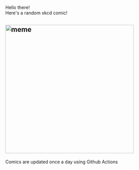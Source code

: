 Hello there! <br>Here's a random xkcd comic!<br>
## <img src="https://imgs.xkcd.com/comics/marketing_interview.png" alt="meme" width="400"/><br>
Comics are updated once a day using Github Actions